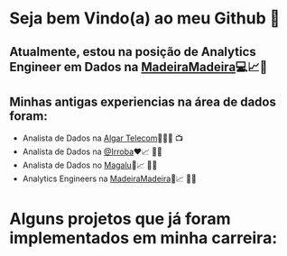 # Seja bem Vindo(a) ao meu Github 🤪

## Atualmente, estou na posição de Analytics Engineer em Dados na [MadeiraMadeira](madeiramadeira.com.br)💻📈🎲
## Minhas antigas experiencias na área de dados foram:
* Analista de Dados na [Algar Telecom](https://algartelecom.com.br/)💚📞🌐 📺
* Analista de Dados na [@Irroba](https://www.irroba.com.br/)❤️📈 👨‍💻
* Analista de Dados no [Magalu](https://www.magazineluiza.com.br/)💙📈 👨‍💻
* Analytics Engineers na [MadeiraMadeira](https://www.madeiramadeira.com.br/)🧡📈 👨‍💻

# Alguns projetos que já foram implementados em minha carreira:





